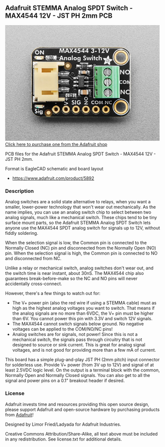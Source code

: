 ## Adafruit STEMMA Analog SPDT Switch - MAX4544 12V - JST PH 2mm PCB

<a href="http://www.adafruit.com/products/5892"><img src="assets/5892-01.jpg?raw=true" width="500px"><br/>
Click here to purchase one from the Adafruit shop</a>

PCB files for the Adafruit STEMMA Analog SPDT Switch - MAX4544 12V - JST PH 2mm. 

Format is EagleCAD schematic and board layout
* https://www.adafruit.com/product/5892

### Description

Analog switches are a solid state alternative to relays, when you want a smaller, lower-power technology that won't wear out mechanically. As the name implies, you can use an analog switch chip to select between two analog signals, much like a mechanical switch. These chips tend to be tiny surface mount parts, so the Adafruit STEMMA Analog SPDT Switch lets anyone use the MAX4544 SPDT analog switch for signals up to 12V, without fiddly soldering.

When the selection signal is low, the Common pin is connected to the Normally Closed (NC) pin and disconnected from the Normally Open (NO) pin. When the selection signal is high, the Common pin is connected to NO and disconnected from NC. 

Unlike a relay or mechanical switch, analog switches don't wear out, and the switch time is near instant, about 30nS. The MAX4544 chip also guarantees break-before-make so the NC and NO pins will never accidentally cross-connect. 

However, there's a few things to watch out for:

* The V+ power pin (also the red wire if using a STEMMA cable) must as high as the highest analog voltages you want to switch. That means if the analog signals are no more than 6VDC, the V+ pin must be higher than 6V. You cannot power this pin with 3.3V and switch 12V signals.
* The MAX4544 cannot switch signals below ground. No negative voltages can be applied to the COM/NO/NC pins!
* Analog switches are for signals, not power! Since this is not a mechanical switch, the signals pass through circuitry that is not designed to source or sink current. This is great for analog signal voltages, and is not good for providing more than a few mA of current.

This board has a simple plug-and-play JST PH (2mm pitch) input connector for solderless use. Provide V+ power (from 3V up to 12V) and signal of at least 2.5VDC logic level. On the output is a terminal block with the common, Normally Open and Normally Closed signals. You can also get to all the signal and power pins on a 0.1" breakout header if desired.

### License

Adafruit invests time and resources providing this open source design, please support Adafruit and open-source hardware by purchasing products from [Adafruit](https://www.adafruit.com)!

Designed by Limor Fried/Ladyada for Adafruit Industries.

Creative Commons Attribution/Share-Alike, all text above must be included in any redistribution. 
See license.txt for additional details.
